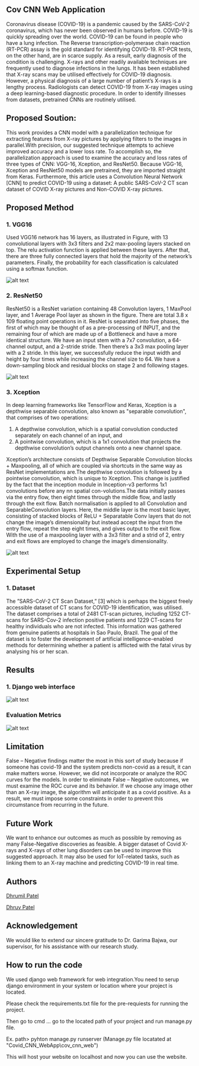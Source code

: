 ## Cov CNN Web Application

Coronavirus disease (COVID-19) is a pandemic caused by the SARS-CoV-2 coronavirus, which has never been observed in humans before. COVID-19 is quickly spreading over
the world. COVID-19 can be found in people who have a lung infection. The Reverse transcription-polymerase chain reaction
(RT-PCR) assay is the gold standard for identifying COVID-19. RT-PCR tests, on the other hand, are in scarce supply. As a result, early diagnosis of the condition is challenging. X-rays
and other readily available techniques are frequently used to diagnose infections in the lungs. It has been established that X-ray scans may be utilised effectively for COVID-19 diagnosis.
However, a physical diagnosis of a large number of patient’s X-rays is a lengthy process. Radiologists can detect COVID-19 from X-ray images using a deep learning-based diagnostic
procedure. In order to identify illnesses from datasets, pretrained CNNs are routinely utilised. 

## Proposed Soution:
This work provides a CNN model with a parallelization technique for extracting features from
X-ray pictures by applying filters to the images in parallel.With precision, our suggested technique attempts to achieve improved accuracy and a lower loss rate. To accomplish so, the
parallelization approach is used to examine the accuracy and loss rates of three types of CNN: VGG-16, Xception, and ResNet50. Because VGG-16, Xception and ResNet50 models are pretrained,
they are imported straight from Keras. Furthermore, this article uses a Convolution Neural Network [CNN] to predict COVID-19 using a dataset: A public SARS-CoV-2 CT scan dataset of
COVID X-ray pictures and Non-COVID X-ray pictures.


## Proposed Method

### 1. VGG16
Used VGG16 network has 16 layers, as illustrated in Figure, with 13 convolutional layers with 3x3 filters and 2x2 max-pooling layers stacked on top.
The relu activation function is applied between these layers. After that, there are three fully connected layers that hold the
majority of the network’s parameters. Finally, the probability for each classification is calculated using a softmax function.

![alt text](https://raw.githubusercontent.com/Dhrumil-1997/Covid19_Prediction/new/main/vgg16.png)

### 2. ResNet50 
ResNet50 is a ResNet variation containing 48 Convolution layers, 1 MaxPool layer, and 1 Average Pool layer as shown
in the figure. There are total 3.8 x 109 floating point operations in it. ResNet is separated into five phases, the first
of which may be thought of as a pre-processing of INPUT, and the remaining four of which are made up of a Bottleneck
and have a more identical structure. We have an input stem with a 7x7 convolution, a 64-channel output, and a 2-stride
stride. Then there’s a 3x3 max pooling layer with a 2 stride. In this layer, we successfully reduce the input width and height
by four times while increasing the channel size to 64. We have a down-sampling block and residual blocks on stage 2 and following stages.

![alt text](https://raw.githubusercontent.com/Dhrumil-1997/Covid19_Prediction/new/main/Resnet50.png)

### 3. Xception
In deep learning frameworks like TensorFlow and Keras, Xception is a depthwise separable convolution, also known as "separable convolution", that comprises of two operations:
1. A depthwise convolution, which is a spatial convolution conducted separately on each channel of an input, and
2. A pointwise convolution, which is a 1x1 convolution that projects the depthwise convolution’s output channels onto a new channel space.

Xception’s architecture consists of Depthwise Separable Convolution blocks + Maxpooling, all of which are coupled via shortcuts in the same way as ResNet implementations
are.The depthwise convolution is followed by a pointwise convolution, which is unique to Xception. This change is
justified by the fact that the inception module in Inception-v3 performs 1x1 convolutions before any nn spatial con-volutions.The data initially passes via the entry flow, then
eight times through the middle flow, and lastly through the exit flow. Batch normalisation is applied to all Convolution and SeparableConvolution layers. Here, the middle layer is the most basic layer, consisting 
of stacked blocks of ReLU + Separatable Conv layers that do not change the image’s dimensionality but instead accept the input from the entry flow, repeat the step eight times, and gives 
output to the exit flow. With the use of a maxpooling layer with a 3x3 filter and a strid of 2, entry and exit flows are employed to change the image’s dimensionality.


![alt text](https://raw.githubusercontent.com/Dhrumil-1997/Covid19_Prediction/new/main/Xception.png)

## Experimental Setup

### 1. Dataset 
The ”SARS-CoV-2 CT Scan Dataset,” [3] which is perhaps the biggest freely accessible dataset of CT scans for
COVID-19 identification, was utilised. The dataset comprises a total of 2481 CT-scan pictures, including 1252 CT-scans
for SARS-Cov-2 infection positive patients and 1229 CT-scans for healthy individuals who are not infected. This
information was gathered from genuine patients at hospitals in Sao Paulo, Brazil. The goal of the dataset is to foster
the development of artificial intelligence-enabled methods for determining whether a patient is afflicted with the fatal virus
by analysing his or her scan.

## Results 
### 1. Django web interface

![alt text](https://raw.githubusercontent.com/Dhrumil-1997/Covid19_Prediction/new/main/)

### Evaluation Metrics

![alt text](https://raw.githubusercontent.com/Dhrumil-1997/Covid19_Prediction/new/main/)

## Limitation
False – Negative findings matter the most in this sort of
study because if someone has covid-19 and the system predicts
non-covid as a result, it can make matters worse. However,
we did not incorporate or analyze the ROC curves for the
models. In order to eliminate False – Negative outcomes, we
must examine the ROC curve and its behavior.
If we choose any image other than an X-ray image, the
algorithm will anticipate it as a covid positive. As a result,
we must impose some constraints in order to prevent this
circumstance from recurring in the future.

## Future Work
We want to enhance our outcomes as much as possible
by removing as many False-Negative discoveries as feasible.
A bigger dataset of Covid X-rays and X-rays of other lung
disorders can be used to improve this suggested approach. It
may also be used for IoT-related tasks, such as linking them
to an X-ray machine and predicting COVID-19 in real time.


## Authors
[Dhrumil Patel](https://github.com/Dhrumil-1997/)

[Dhruv Patel](https://github.com/dhruv2610/)


## Acknowledgement
We would like to extend our sincere gratitude to Dr. Garima Bajwa, our supervisor, for his assistance with our research study.

## How to run the code

We used django web framework for web integration.You need to serup django environment in your system or location where your project is located.

Please check the requirements.txt file for the pre-requiests for running the project.

Then go to cmd ... go to the located path of your project and run manage.py file.

Ex. path> pyhton manage.py runserver (Manage.py file locatated at "Covid_CNN_WebApp\cov_cnn_web")

This will host your website on localhost and now you can use the website.

